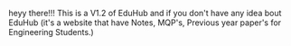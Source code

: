 heyy there!!!
This is a V1.2 of EduHub and if you don't have any idea bout EduHub (it's a website that have Notes, MQP's, Previous year paper's for Engineering Students.)